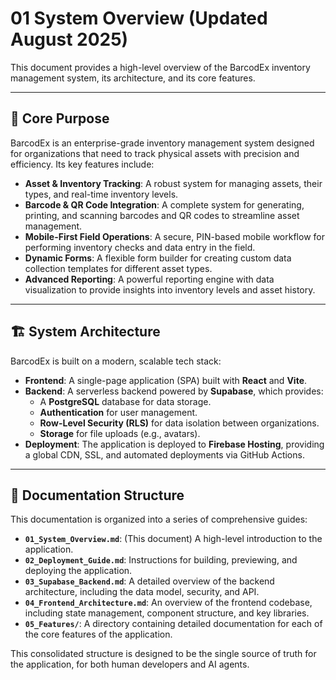 # 01 System Overview (Updated August 2025)

This document provides a high-level overview of the BarcodEx inventory management system, its architecture, and its core features.

---

## 🎯 **Core Purpose**

BarcodEx is an enterprise-grade inventory management system designed for organizations that need to track physical assets with precision and efficiency. Its key features include:

-   **Asset & Inventory Tracking**: A robust system for managing assets, their types, and real-time inventory levels.
-   **Barcode & QR Code Integration**: A complete system for generating, printing, and scanning barcodes and QR codes to streamline asset management.
-   **Mobile-First Field Operations**: A secure, PIN-based mobile workflow for performing inventory checks and data entry in the field.
-   **Dynamic Forms**: A flexible form builder for creating custom data collection templates for different asset types.
-   **Advanced Reporting**: A powerful reporting engine with data visualization to provide insights into inventory levels and asset history.

---

## 🏗️ **System Architecture**

BarcodEx is built on a modern, scalable tech stack:

-   **Frontend**: A single-page application (SPA) built with **React** and **Vite**.
-   **Backend**: A serverless backend powered by **Supabase**, which provides:
    -   A **PostgreSQL** database for data storage.
    -   **Authentication** for user management.
    -   **Row-Level Security (RLS)** for data isolation between organizations.
    -   **Storage** for file uploads (e.g., avatars).
-   **Deployment**: The application is deployed to **Firebase Hosting**, providing a global CDN, SSL, and automated deployments via GitHub Actions.

---

## 📂 **Documentation Structure**

This documentation is organized into a series of comprehensive guides:

-   **`01_System_Overview.md`**: (This document) A high-level introduction to the application.
-   **`02_Deployment_Guide.md`**: Instructions for building, previewing, and deploying the application.
-   **`03_Supabase_Backend.md`**: A detailed overview of the backend architecture, including the data model, security, and API.
-   **`04_Frontend_Architecture.md`**: An overview of the frontend codebase, including state management, component structure, and key libraries.
-   **`05_Features/`**: A directory containing detailed documentation for each of the core features of the application.

This consolidated structure is designed to be the single source of truth for the application, for both human developers and AI agents.












